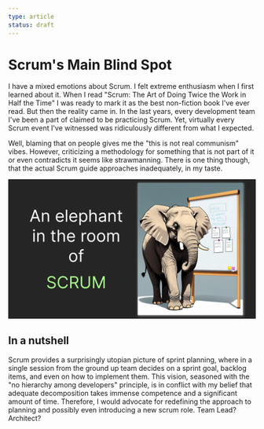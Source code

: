 ```yaml
---
type: article
status: draft
---
```


# Scrum's Main Blind Spot

I have a mixed emotions about Scrum. I felt extreme enthusiasm when I first learned about it. When I read "Scrum: The Art of Doing Twice the Work in Half the Time" I was ready to mark it as the best non-fiction book I've ever read. But then the reality came in. In the last years, every development team I've been a part of claimed to be practicing Scrum. Yet, virtually every Scrum event I've witnessed was ridiculously different from what I expected.

Well, blaming that on people gives me the "this is not real communism" vibes. However, criticizing a methodology for something that is not part of it or even contradicts it seems like strawmanning. There is one thing though, that the actual Scrum guide approaches inadequately, in my taste. 

![The elephant in the room of Scrum](scrums-blind-spot-thumb.png)

## In a nutshell

Scrum provides a surprisingly utopian picture of sprint planning, where in a single session from the ground up team decides on a sprint goal, backlog items, and even on how to implement them. This vision, seasoned with the "no hierarchy among developers" principle, is in conflict with my belief that adequate decomposition takes immense competence and a significant amount of time. Therefore, I would advocate for redefining the approach to planning and possibly even introducing a new scrum role. Team Lead? Architect?
